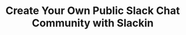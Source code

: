 ---
external:
  host: Medium
  url: https://medium.com/aspirethemes/create-your-own-public-slack-chat-community-with-slackin-1825c1d3efb2
title: Create Your Own Public Slack Chat Community with Slackin
tags: [community, tips, slack]
---